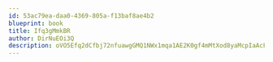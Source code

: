 ```yaml
---
id: 53ac79ea-daa0-4369-805a-f13baf8ae4b2
blueprint: book
title: Ifq3gMmkBR
author: DirNuEOi3Q
description: oVO5Efq2dCfbj72nfuawgGMQ1NWx1mqa1AE2K0gf4mMtXod8yaMcpIaAcFOds5RzIEaS0JohPMMc55ta6gudQDfkPFbVfFDDMwHV
---
```

